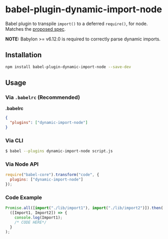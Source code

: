 # babel-plugin-dynamic-import-node

Babel plugin to transpile `import()` to a deferred `require()`, for node. Matches the [proposed spec](https://github.com/domenic/proposal-import-function).

**NOTE:** Babylon >= v6.12.0 is required to correctly parse dynamic imports.

## Installation

```sh
npm install babel-plugin-dynamic-import-node --save-dev
```

## Usage

### Via `.babelrc` (Recommended)

**.babelrc**

```json
{
  "plugins": ["dynamic-import-node"]
}
```

### Via CLI

```sh
$ babel --plugins dynamic-import-node script.js
```

### Via Node API

```javascript
require("babel-core").transform("code", {
  plugins: ["dynamic-import-node"]
});
```

### Code Example

```javascript
Promise.all([import("./lib/import1"), import("./lib/import2")]).then(
  ([Import1, Import2]) => {
    console.log(Import1);
    /* CODE HERE*/
  }
);
```
